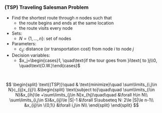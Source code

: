 ### (TSP) Traveling Salesman Problem
- Find the shortest route through $n$ nodes such that 
    - the route begins and ends at the same location 
    - the route visits every node
- Sets:
    - $N=\{1,...,n\}$: set of nodes
- Parameters:
    - $c_{ij}$: distance (or transportation cost) from node $i$ to node $j$
- Decision variables:
    - $x_j=\begin{cases}1, \quad\text{if the tour goes from }i\text{ to }j\\0, \quad\text{O.W.}\end{cases}$

<br>

$$
\begin{split}
\text{(TSP)}\quad & \text{minimize}\quad \sum\limits_{i,j\in N}c_{ij}x_{ij}\\
&\begin{split}
\text{subject to}\quad\quad \sum\limits_{i\in N}&x_{ih}\le +\sum\limits_{j\in N}x_{hj}\quad\quad &\forall h\in N\\
   \sum\limits_{i,j\in S}&x_{ij}\le |S|-1 &\forall S\subseteq N: 2\le |S|\le n-1\\
        &x_{ij}\in \{0,1\}     &\forall i,j\in N\\ 
\end{split}
\end{split}
$$
